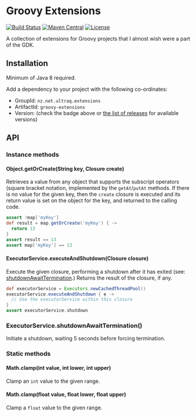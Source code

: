 
Groovy Extensions
=================

[![Build Status](https://travis-ci.com/ultraq/groovy-extensions.svg)](https://travis-ci.com/ultraq/groovy-extensions)
[![Maven Central](https://img.shields.io/maven-central/v/nz.net.ultraq.extensions/groovy-extensions.svg?maxAge=3600)](http://search.maven.org/#search|ga|1|g%3A%22nz.net.ultraq.extensions%22%20AND%20a%3A%22groovy-extensions%22)
[![License](https://img.shields.io/github/license/ultraq/groovy-extensions.svg?maxAge=2592000)](https://github.com/ultraq/groovy-extensions/blob/master/LICENSE.txt)

A collection of extensions for Groovy projects that I almost wish were a part of
the GDK.


Installation
------------

Minimum of Java 8 required.

Add a dependency to your project with the following co-ordinates:

 - GroupId: `nz.net.ultraq.extensions`
 - ArtifactId: `groovy-extensions`
 - Version: (check the badge above or [the list of releases](https://github.com/ultraq/groovy-extensions/releases)
   for available versions)


API
---

### Instance methods

#### Object.getOrCreate(String key, Closure create)

Retrieves a value from any object that supports the subscript operators (square
bracket notation, implemented by the `getAt`/`putAt` methods.  If there is no
value for the given key, then the `create` closure is executed and its return
value is set on the object for the key, and returned to the calling code.

```groovy
assert !map['myKey']
def result = map.getOrCreate('myKey') { ->
  return 13
}
assert result == 13
assert map['myKey'] == 13
```

#### ExecutorService.executeAndShutdown(Closure closure)

Execute the given closure, performing a shutdown after it has exited (see:
[shutdownAwaitTermination](#executorserviceshutdownawaittermination).)  Returns
the result of the closure, if any.

```groovy
def executorService = Executors.newCachedThreadPool()
executorService.executeAndShutdown { e ->
  // Use the executorService within this closure
}
assert executorService.shutdown
```

### ExecutorService.shutdownAwaitTermination()

Initiate a shutdown, waiting 5 seconds before forcing termination.

### Static methods

#### Math.clamp(int value, int lower, int upper)

Clamp an `int` value to the given range.

#### Math.clamp(float value, float lower, float upper)

Clamp a `float` value to the given range.
